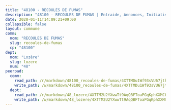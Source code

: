 ```yaml
---
title: "48100 - RECOULES DE FUMAS"
description: "48100 - RECOULES DE FUMAS | Entraide, Annonces, Initiatives"
date: 2020-01-11T14:09:21+09:00
collapsible: false
layout: commune
comm:
  nom: "RECOULES DE FUMAS"
  slug: recoules-de-fumas
  cp: "48100"
dept:
  nom: "Lozère"
  slug: lozere
  num: "48"
peerpad:
  comm:
    read_path: /r/markdown/48100_recoules-de-fumas/4XTTMDu1Wf93sVU67jtkLicoMeYibNWgNy4HwJkedjSuPH8Xd
    write_path: /w/markdown/48100_recoules-de-fumas/4XTTMDu1Wf93sVU67jtkLicoMeYibNWgNy4HwJkedjSuPH8Xd-K3TgTwCby2k5XZbKLuAej5taMsXRYZDRJHc34u9aceuq9neJQBQPTWhQpBdKhAvom35Bu3iUFzMoXJMjYqU5C6Py1THYPw5Pdq3GLaxmw3mppwL1C9d4bJJ4QXCCABh1uoHjektB
  dept:
    read_path: /r/markdown/48_lozere/4XTTM2U2YXwwTt9AqQBFToaPGqKphXXMCbRQJd3ieCWApZKhp
    write_path: /w/markdown/48_lozere/4XTTM2U2YXwwTt9AqQBFToaPGqKphXXMCbRQJd3ieCWApZKhp-K3TgU8LFw2VbEvF8YT63nrQb5nBCHp3LkChLkTGaYr9v91U6euBJvc2gC6ZE26iQLtBcf6bgLU5YQs5jKcnyLY5qYAH3MFy4H4ZDybCAkb97J6HGTY7nKmFopGDHEk7j5murpeJa
---
```


